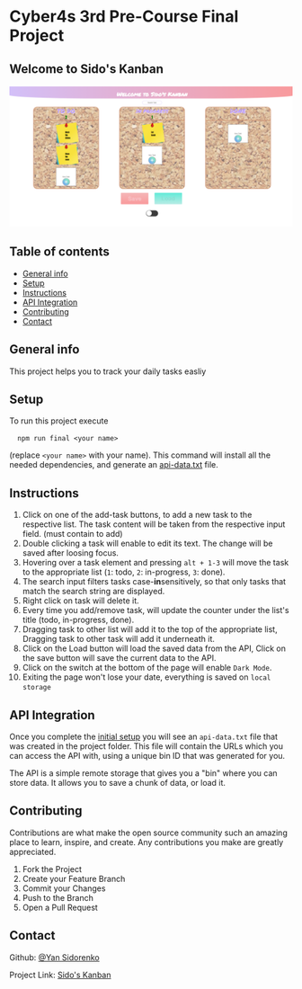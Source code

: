 # Cyber4s 3rd Pre-Course Final Project

## Welcome to Sido's Kanban

![Example](./pagescreenshot.png)

## Table of contents
* [General info](#general-info)
* [Setup](#setup)
* [Instructions](#instructions)
* [API Integration](#api-Integration)
* [Contributing](#contributing)
* [Contact](#contact)

## General info

This project helps you to track your daily tasks easliy

## Setup

To run this project execute
```
  npm run final <your name> 

```
 (replace `<your name>` with your name). This command will install all the needed dependencies, and generate an [api-data.txt](#api-integration) file.

## Instructions

1. Click on one of the add-task buttons, to add a new task to the respective list. The task content will be taken from the respective input field. (must contain to add)
2. Double clicking a task will enable to edit its text. The change will be saved after loosing focus.
3. Hovering over a task element and pressing `alt + 1-3` will move the task to the appropriate list (`1`: todo, `2`: in-progress, `3`: done).
4. The search input filters tasks case-**in**sensitively, so that only tasks that match the search string are displayed.
5. Right click on task will delete it.
6. Every time you add/remove task, will update the counter under the list's title (todo, in-progress, done).
7. Dragging task to other list will add it to the top of the appropriate list, Dragging task to other task will add it underneath it.
8. Click on the Load button will load the saved data from the API, Click on the save button will save the current data to the API.
9. Click on the switch at the bottom of the page will enable `Dark Mode`.
10. Exiting the page won't lose your date, everything is saved on `local storage`

## API Integration

Once you complete the [initial setup](#setup) you will see an `api-data.txt` file that was created in the project folder. This file will contain the URLs which you can access the API with, using a unique bin ID that was generated for you.

The API is a simple remote storage that gives you a "bin" where you can store data. It allows you to save a chunk of data, or load it.

## Contributing

Contributions are what make the open source community such an amazing place to learn, inspire, and create. Any contributions you make are greatly appreciated.

1. Fork the Project
2. Create your Feature Branch
3. Commit your Changes
4. Push to the Branch
5. Open a Pull Request

## Contact

Github: [@Yan Sidorenko](https://github.com/YanSido)

Project Link: [Sido's Kanban](https://github.com/YanSido/kanban-final)
